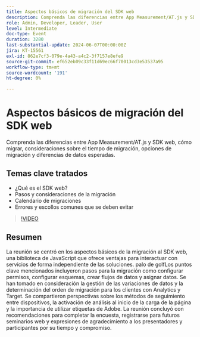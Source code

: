 ```yaml
---
title: Aspectos básicos de migración del SDK web
description: Comprenda las diferencias entre App Measurement/AT.js y SDK web, cómo migrar, consideraciones sobre el tiempo de migración, opciones de migración y diferencias de datos esperadas.
role: Admin, Developer, Leader, User
level: Intermediate
doc-type: Event
duration: 3280
last-substantial-update: 2024-06-07T00:00:00Z
jira: KT-15561
exl-id: 862e7cf3-079e-4a43-a4c2-3f7157e8efe9
source-git-commit: ef652eb09c33f11d69ec66f70013cd3e53537a95
workflow-type: tm+mt
source-wordcount: '191'
ht-degree: 0%

---
```


# Aspectos básicos de migración del SDK web

Comprenda las diferencias entre App Measurement/AT.js y SDK web, cómo migrar, consideraciones sobre el tiempo de migración, opciones de migración y diferencias de datos esperadas.

## Temas clave tratados

* ¿Qué es el SDK web?
* Pasos y consideraciones de la migración
* Calendario de migraciones
* Errores y escollos comunes que se deben evitar

>[!VIDEO](https://video.tv.adobe.com/v/3429291/?learn=on)


## Resumen

La reunión se centró en los aspectos básicos de la migración al SDK web, una biblioteca de JavaScript que ofrece ventajas para interactuar con servicios de forma independiente de las soluciones. palo de golfLos puntos clave mencionados incluyeron pasos para la migración como configurar permisos, configurar esquemas, crear flujos de datos y asignar datos. Se han tomado en consideración la gestión de las variaciones de datos y la determinación del orden de migración para los clientes con Analytics y Target. Se compartieron perspectivas sobre los métodos de seguimiento entre dispositivos, la activación de análisis al inicio de la carga de la página y la importancia de utilizar etiquetas de Adobe. La reunión concluyó con recomendaciones para completar la encuesta, registrarse para futuros seminarios web y expresiones de agradecimiento a los presentadores y participantes por su tiempo y compromiso.